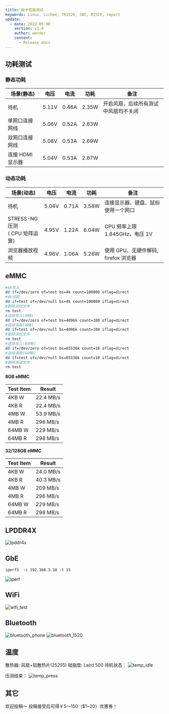 ```yaml
---
title: 板卡性能测试
keywords: Linux, Lichee, TH1520, SBC, RISCV, report
update:
  - date: 2023-05-08
    version: v1.0
    author: wonder
    content:
      - Release docs
---
```


## 功耗测试 

### 静态功耗

| 场景(静态)     | 电压  | 电流  | 功耗  | 备注                                 |
| -------------- | ----- | ----- | ----- | ------------------------------------ |
| 待机           | 5.11V | 0.46A | 2.35W | 开启风扇，后续所有测试中风扇均不关闭 |
| 单网口连接网线 | 5.06V | 0.52A | 2.63W |                                      |
| 双网口连接网线 | 5.08V | 0.53A | 2.69W |                                      |
| 连接 HDMI 显示器 | 5.04V | 0.53A | 2.67W |                                      |

### 动态功耗

| 场景(动态)                 | 电压  | 电流  | 功耗  | 备注                                |
| -------------------------- | ----- | ----- | ----- | ----------------------------------- |
| 待机                       | 5.04V | 0.71A | 3.58W | 连接显示器、键盘、鼠标 使用一个网口 |
| STRESS-NG 压测<br>( CPU 矩阵运算) | 4.95V | 1.22A | 6.04W | CPU 频率上限 1.845GHz，电压 1V      |
| 浏览器播放视频             | 4.96V | 1.06A | 5.26W | 使用 GPU、无硬件解码, firefox 浏览器  |

## eMMC

```bash
#4k写入
dd if=/dev/zero of=test bs=4k count=100000 oflag=direct
#4k读取
dd if=test of=/dev/null bs=4k count=100000 iflag=direct
#删除测试文件
rm test
#连续写入(4MB)
dd if=/dev/zero of=test bs=4096k count=100 oflag=direct
#连续读取(4MB)
dd if=test of=/dev/null bs=4096k count=100 iflag=direct
#删除测试文件
rm test
#连续写入(64MB)
dd if=/dev/zero of=test bs=65536k count=10 oflag=direct
#连续读取(64MB)
dd if=test of=/dev/null bs=65536k count=10 iflag=direct
#删除测试文件
rm test
```

**8GB eMMC**

| Test Item | Result    |
| --------- | --------- |
| 4KB W     | 22.4 MB/s |
| 4KB R     | 22.4 MB/s |
| 4MB W     | 53.9 MB/s |
| 4MB R     | 296 MB/s  |
| 64MB W    | 229 MB/s  |
| 64MB R    | 298 MB/s  |


**32/128GB eMMC**

| Test Item | Result    |
| --------- | --------- |
| 4KB W     | 24.0 MB/s |
| 4KB R     | 40.3 MB/s |
| 4MB W     | 209 MB/s  |
| 4MB R     | 296 MB/s  |
| 64MB W    | 229 MB/s  |
| 64MB R    | 298 MB/s  |


## LPDDR4X

![lpddr4x](./assets/test_report/lpddr4x.png) 

## GbE

`iperf3  -c 192.168.3.18 -t 15`

![iperf](./assets/test_report/iperf.png) 

## WiFi

![wifi_test](./assets/test_report/wifi_test.png)

## Bluetooth

![bluetooth_phone](./assets/test_report/bluetooth_phone.jpg)
![bluetooth_1520](./assets/test_report/bluetooth_1520.png)

## 温度

散热器: 风扇+铝散热片(25*25*5)
硅脂垫: Laird 500
待机状态：
![temp_idle](./assets/test_report/temp_idle.png) 

压测结束：
![temp_press](./assets/test_report/temp_press.png) 

## 其它

欢迎投稿～ 投稿接受后可得￥5～150（$1~20）优惠券！